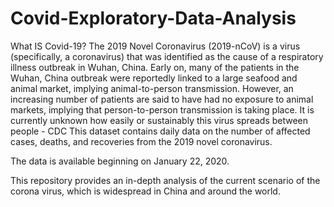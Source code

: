 # Covid-Exploratory-Data-Analysis

What IS Covid-19?
The 2019 Novel Coronavirus (2019-nCoV) is a virus (specifically, a coronavirus) that was identified as the cause of a respiratory illness outbreak in Wuhan, China. Early on, many of the patients in the Wuhan, China outbreak were reportedly linked to a large seafood and animal market, implying animal-to-person transmission. However, an increasing number of patients are said to have had no exposure to animal markets, implying that person-to-person transmission is taking place. It is currently unknown how easily or sustainably this virus spreads between people - CDC This dataset contains daily data on the number of affected cases, deaths, and recoveries from the 2019 novel coronavirus.

The data is available beginning on January 22, 2020.

This repository provides an in-depth analysis of the current scenario of the corona virus, which is widespread in China and around the world.
